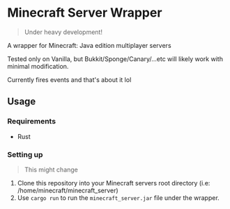 # Minecraft Server Wrapper
> Under heavy development!

A wrapper for Minecraft: Java edition multiplayer servers

Tested only on Vanilla, but Bukkit/Sponge/Canary/...etc will likely work with minimal modification.

Currently fires events and that's about it lol

## Usage
### Requirements
* Rust
### Setting up
> This might change
1. Clone this repository into your Minecraft servers root directory (i.e: /home/minecraft/minecraft_server)
2. Use `cargo run` to run the `minecraft_server.jar` file under the wrapper.